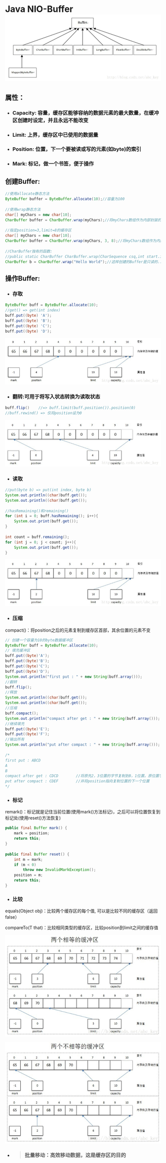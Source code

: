 # Java NIO-Buffer![](/assets/20140610223236484.jpeg)

## 属性：

* ### Capacity: 容量，缓存区能够容纳的数据元素的最大数量，在缓冲区创建时设定，并且永远不能改变
* ### Limit: 上界，缓存区中已使用的数据量
* ### Position: 位置，下一个要被读或写的元素\(如byte\)的索引
* ### Mark: 标记，做一个书签，便于操作

## 创建Buffer:

```java
//使用allocate静态方法
ByteBuffer buffer = ByteBuffer.allocate(10);//容量为100

//使用wrap静态方法
char[] myChars = new char[10];
CharBuffer buffer = CharBuffer.wrap(myChars);//将myChars数组作为内部封装的缓存区

//指定position=3,limit=8的缓存区
char[] myChars = new char[10];
CharBuffer buffer = CharBuffer.wrap(myChars, 3, 8);//将myChars数组作为内部封装的缓存区

//CharBuffer独有的函数:
//public static CharBuffer CharBuffer.wrap(CharSequence csq,int start.int end);
CharBuffer b = CharBuffer.wrap("Hello World");//这样创建的Buffer是只读的...
```

## 操作Buffer:

* ### 存取

```java
ByteBuffer buff = ByteBuffer.allocate(10);  
//get() => get(int index)
buff.put((byte) 'A');  
buff.put((byte) 'B');  
buff.put((byte) 'C');  
buff.put((byte) 'D');
```

![](/assets/20140611223142031.jpeg)

* ### 翻转:可用于将写入状态转换为读取状态

```java
buff.flip()    //=> buff.limit(buff.position()).position(0)
//buff.rewind() => 仅将position设为0
```

![](/assets/20140611224150484.jpeg)

* ### 读取

```java
//put(byte b) => put(int index, byte b)
System.out.println((char)buff.get());  
System.out.println((char)buff.get());  

//hasRemaining()和remaining()
for (int i = 0; buff.hasRemaining(); i++){
    System.out.print(buff.get());
}

int count = buff.remaining();
for (int j = 0; j < count; j++){
    System.out.print(buff.get());
}
```

![](/assets/20140611223543203.jpeg)

* ### 压缩

compact\(\)：将position之后的元素复制到缓存区首部，其余位置的元素不变

```java
// 创建一个容量为10的byte数据缓冲区  
ByteBuffer buff = ByteBuffer.allocate(10);  
// 填充缓冲区  
buff.put((byte)'A');  
buff.put((byte)'B');  
buff.put((byte)'C');  
buff.put((byte)'D');  
System.out.println("first put : " + new String(buff.array()));  
//翻转  
buff.flip();  
//释放  
System.out.println((char)buff.get());  
System.out.println((char)buff.get());  
//压缩  
buff.compact();  
System.out.println("compact after get : " + new String(buff.array()));  
//继续填充  
buff.put((byte)'E');  
buff.put((byte)'F');  
//输出所有  
System.out.println("put after compact : " + new String(buff.array()));  

/*
first put : ABCD
A
B
compact after get : CDCD        //将原先2，3位置的字节复制到0，1位置。原位置字节不变
put after compact : CDEF        //并将position指向复制位置的下一个位置
*/
```

* ### 标记

remark\(\)：标记就是记住当前位置\(使用mark\(\)方法标记\)，之后可以将位置恢复到标记处\(使用reset\(\)方法恢复\)

```java
public final Buffer mark() {  
    mark = position;  
    return this;  
}  

public final Buffer reset() {  
    int m = mark;  
    if (m < 0)  
        throw new InvalidMarkException();  
    position = m;  
    return this;  
}
```

* ### 比较

equals\(Object obj\)：比较两个缓存区的每个值, 可以是比较不同的缓存区（返回false）

compareTo\(T that\)：比较相同类型的缓存区，比较position到limit之间的缓存值

![](/assets/20140611232314265.jpeg)

![](/assets/20140611232502468.jpeg)

* > ### 批量移动：高效移动数据，这是缓存区的目的



